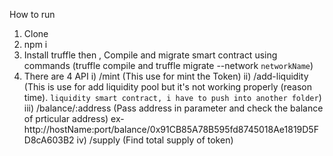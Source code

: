 How to run

1) Clone
2) npm i
3) Install truffle then , Compile and migrate smart contract using commands (truffle compile and truffle migrate --network `networkName`)
4) There are 4 API
    i) /mint (This use for mint the Token)
    ii) /add-liquidity (This is use for add liquidity pool but it's not working properly (reason time). `liquidity smart contract, i have to push into another folder`)
   iii) /balance/:address (Pass address in parameter and check the balance of prticular address) ex- http://hostName:port/balance/0x91CB85A78B595fd8745018Ae1819D5FD8cA603B2
   iv) /supply (Find total supply of token)
